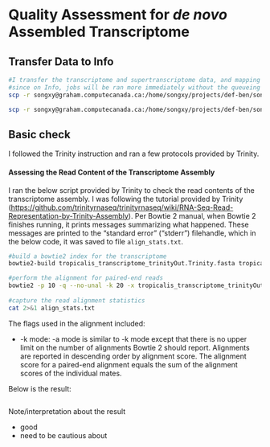 # Quality Assessment for *de novo* Assembled Transcriptome 
## Transfer Data to Info
```bash
#I transfer the transcriptome and supertranscriptome data, and mapping result back to Info for down stream analysis
#since on Info, jobs will be ran more immediately without the queueing system, which Graham use and sometime jobs just queueing for a day or more.
scp -r songxy@graham.computecanada.ca:/home/songxy/projects/def-ben/songxy/tropicalis_gonad_transcriptome/data/tropicalis_gonad_supertranscriptome_dec2018/ /home/xue/tropicalis_gonad_transcriptome_Dec2018/data/tropicali_gonad_transcriptome_trinityOut

scp -r songxy@graham.computecanada.ca:/home/songxy/projects/def-ben/songxy/tropicalis_gonad_transcriptome/data/tropicalis_transcriptome_build_dec2018 /home/xue/tropicalis_gonad_transcriptome_Dec2018/data/tropicali_gonad_transcriptome_trinityOut
```
## Basic check 
I followed the Trinity instruction and ran a few protocols provided by Trinity. 

#### Assessing the Read Content of the Transcriptome Assembly
I ran the below script provided by Trinity to check the read contents of the transcriptome assembly. I was following the tutorial provided by Trinity (https://github.com/trinityrnaseq/trinityrnaseq/wiki/RNA-Seq-Read-Representation-by-Trinity-Assembly). Per Bowtie 2 manual, when Bowtie 2 finishes running, it prints messages summarizing what happened. These messages are printed to the “standard error” (“stderr”) filehandle, which in the below code, it was saved to file `align_stats.txt`.
```bash
#build a bowtie2 index for the transcriptome
bowtie2-build tropicalis_transcriptome_trinityOut.Trinity.fasta tropicalis_transcriptome_trinityOut.Trinity.fasta

#perform the alignment for paired-end reads 
bowtie2 -p 10 -q --no-unal -k 20 -x tropicalis_transcriptome_trinityOut.Trinity.fasta -1 /home/xue/tropicalis_gonad_transcriptome_Dec2018/data/trim/XT_R1.fastq.gz -2 /home/xue/tropicalis_gonad_transcriptome_Dec2018/data/trim/XT_R2.fastq.gz 2 > /home/xue/tropicalis_gonad_transcriptome_Dec2018/analysis/denovo_transcriptome_quality_check/read_contents_check/align_stats.txt| samtools view -@10 -Sb -o /home/xue/tropicalis_gonad_transcriptome_Dec2018/analysis/denovo_transcriptome_quality_check/read_contents_check/bowtie2.bam 
     
#capture the read alignment statistics
cat 2>&1 align_stats.txt
```
The flags used in the alignment included:

- -k mode: -a mode is similar to -k mode except that there is no upper limit on the number of alignments Bowtie 2 should report. Alignments are reported in descending order by alignment score. The alignment score for a paired-end alignment equals the sum of the alignment scores of the individual mates.


Below is the result:
```

```
Note/interpretation about the result
- good
- need to be cautious about
